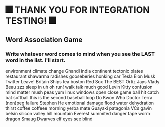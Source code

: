 # 🎆 THANK YOU FOR INTEGRATION TESTING! 🎆

## Word Association Game

### Write whatever word comes to mind when you see the LAST word in the list. I'll start.

environment
climate
change
Ghandi
india
continent
tectonic
plates
restaurant
shawarma
radishes
gooseberies
honking
car
Tesla
Elon
Musk
Twitter
Leave!
Britain
Ships
tea
boston
Red Sox
The BEST
Ortiz
Jays
Vlady
Beau
zzz
sleep
in
uh oh
run!
walk
talk
much
good
Levin
Kitty
confusion
mind
matter
mush
peas
yum
linux
windows
open
close
game
ball
hit
catch
bat
softball
this is the second baseball loop
Do Kwon
Who
Doctor
Terra (non)peg
failure
Stephen
He
emotional
damage
flood
water
dehydration
thirst
coffee
coffeee
morning
yerba mate
Guayaki
patagonia
VCs
gavin belsin
silicon
valley
hill
mountain
Everest
summited
danger
tape
worm
dragon
Smaug
Dwarves
elf
eyes
see
blind
